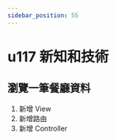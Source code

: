 ```yaml
---
sidebar_position: 55
---
```


# u117 新知和技術 

## 瀏覽一筆餐廳資料
1. 新增 View
2. 新增路由
3. 新增 Controller




```


```